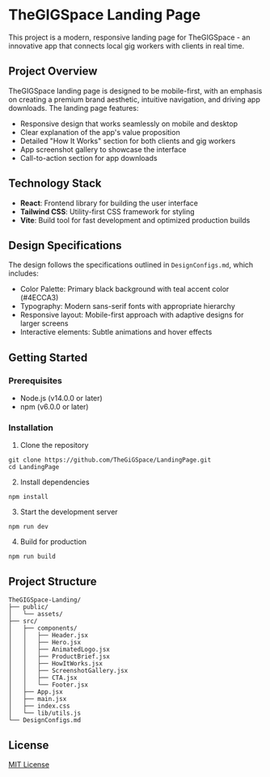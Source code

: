# TheGIGSpace Landing Page

This project is a modern, responsive landing page for TheGIGSpace - an innovative app that connects local gig workers with clients in real time.

## Project Overview

TheGIGSpace landing page is designed to be mobile-first, with an emphasis on creating a premium brand aesthetic, intuitive navigation, and driving app downloads. The landing page features:

- Responsive design that works seamlessly on mobile and desktop
- Clear explanation of the app's value proposition
- Detailed "How It Works" section for both clients and gig workers
- App screenshot gallery to showcase the interface
- Call-to-action section for app downloads

## Technology Stack

- **React**: Frontend library for building the user interface
- **Tailwind CSS**: Utility-first CSS framework for styling
- **Vite**: Build tool for fast development and optimized production builds

## Design Specifications

The design follows the specifications outlined in `DesignConfigs.md`, which includes:

- Color Palette: Primary black background with teal accent color (#4ECCA3)
- Typography: Modern sans-serif fonts with appropriate hierarchy
- Responsive layout: Mobile-first approach with adaptive designs for larger screens
- Interactive elements: Subtle animations and hover effects

## Getting Started

### Prerequisites

- Node.js (v14.0.0 or later)
- npm (v6.0.0 or later)

### Installation

1. Clone the repository
```
git clone https://github.com/TheGiGSpace/LandingPage.git
cd LandingPage
```

2. Install dependencies
```
npm install
```

3. Start the development server
```
npm run dev
```

4. Build for production
```
npm run build
```

## Project Structure

```
TheGIGSpace-Landing/
├── public/
│   └── assets/
├── src/
│   ├── components/
│   │   ├── Header.jsx
│   │   ├── Hero.jsx
│   │   ├── AnimatedLogo.jsx
│   │   ├── ProductBrief.jsx
│   │   ├── HowItWorks.jsx
│   │   ├── ScreenshotGallery.jsx
│   │   ├── CTA.jsx
│   │   └── Footer.jsx
│   ├── App.jsx
│   ├── main.jsx
│   ├── index.css
│   └── lib/utils.js
└── DesignConfigs.md
```

## License

[MIT License](LICENSE)
